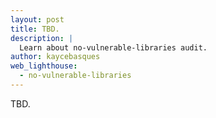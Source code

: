 ```yaml
---
layout: post
title: TBD.
description: |
  Learn about no-vulnerable-libraries audit.
author: kaycebasques
web_lighthouse:
  - no-vulnerable-libraries
---
```


TBD.